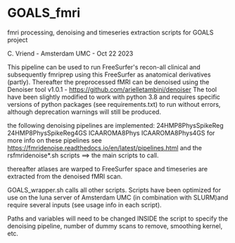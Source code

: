# GOALS_fmri
fmri processing, denoising and timeseries extraction scripts for GOALS project

C. Vriend - Amsterdam UMC - Oct 22 2023

This pipeline can be used to run FreeSurfer's recon-all clinical and subsequently fmriprep using this FreeSurfer as anatomical derivatives (partly). Thereafter the preprocessed fMRI can be denoised using the Denoiser tool v1.0.1 - https://github.com/arielletambini/denoiser The tool have been slightly modified to work with python 3.8 and 
requires specific versions of python packages (see requirements.txt) to run without errors, although deprecation warnings will still be produced. 

the following denoising pipelines are implemented:
24HMP8PhysSpikeReg
24HMP8PhysSpikeReg4GS
ICAAROMA8Phys
ICAAROMA8Phys4GS
for more info on these pipelines see 
https://fmridenoise.readthedocs.io/en/latest/pipelines.html
and the rsfmridenoise*.sh scripts ==> the main scripts to call.

thereafter atlases are warped to FreeSurfer space and timeseries are extracted from the denoised fMRI scan.

GOALS_wrapper.sh calls all other scripts. Scripts have been optimized for use on the luna server of Amsterdam UMC (in combination with SLURM)and require several inputs (see usage info in each script).

Paths and variables will need to be changed INSIDE the script to specify the denoising pipeline, number of dummy scans to remove, smoothing kernel, etc. 






